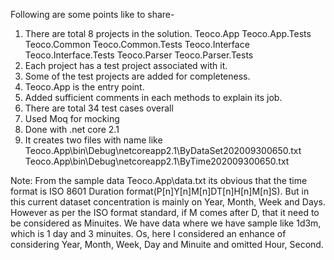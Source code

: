 Following are some points like to share- 
1. There are total 8 projects in the solution. 
	Teoco.App
	Teoco.App.Tests
	Teoco.Common
	Teoco.Common.Tests
	Teoco.Interface
	Teoco.Interface.Tests
	Teoco.Parser
	Teoco.Parser.Tests
2. Each project has a test project associated with it. 
3. Some of the test projects are added for completeness. 
4. Teoco.App is the entry point. 
5. Added sufficient comments in each methods to explain its job.
6. There are total 34 test cases overall
7. Used Moq for mocking
8. Done with .net core 2.1
9. It creates two files with name like 
	Teoco.App\bin\Debug\netcoreapp2.1\ByDataSet202009300650.txt
	Teoco.App\bin\Debug\netcoreapp2.1\ByTime202009300650.txt

Note: From the sample data Teoco.App\data.txt its obvious that the time format is ISO 8601 Duration format(P[n]Y[n]M[n]DT[n]H[n]M[n]S). But in this current dataset concentration is mainly on Year, Month, Week and Days. However as per the ISO format standard, if M comes after D, that it need to be considered as Minuites. We have data where we have sample like 1d3m, which is 1 day and 3 minuites.
Os, here I considered an enhance of considering Year, Month, Week, Day and Minuite and omitted Hour, Second.
